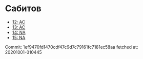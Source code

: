 # Сабитов
- [12: AC](12.md)
- [13: AC](13.md)
- [14: NA](14.md)
- [15: NA](15.md)

Commit: 1ef9470fd1470cdf47c9d7c79161fc7181ec58aa
 fetched at: 20201001-010445

